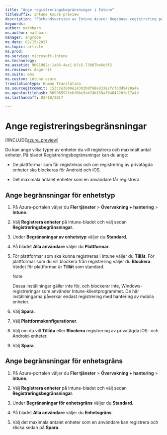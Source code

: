 ```yaml
---
title: "Ange registreringsbegränsningar i Intune"
titleSuffix: Intune Azure preview
description: "Förhandsversion av Intune Azure: Begränsa registrering per plattform och ange en gräns för enhetsregistrering i Intune. "
keywords: 
author: nathbarn
ms.author: nathbarn
manager: angrobe
ms.date: 02/15/2017
ms.topic: article
ms.prod: 
ms.service: microsoft-intune
ms.technology: 
ms.assetid: 9691982c-1a03-4ac1-b7c5-73087be8c5f2
ms.reviewer: dagerrit
ms.suite: ems
ms.custom: intune-azure
translationtype: Human Translation
ms.sourcegitcommit: 153cce3809e24303b8f88a833e2fc7bdd9428a4a
ms.openlocfilehash: 56996592febf0be5ab74b158a70404728fe17a4d
ms.lasthandoff: 02/18/2017

---
```


# <a name="set-enrollment-restrictions"></a>Ange registreringsbegränsningar 

[!INCLUDE[azure_preview](../includes/azure_preview.md)]

Du kan ange vilka typer av enheter du vill registrera och maximalt antal enheter. På bladet Registreringsbegränsningar kan du ange:

- De plattformar som får registreras och om registrering av privatägda enheter ska blockeras för Android och iOS.

- Det maximala antalet enheter som en användare får registrera.

## <a name="set-device-type-restrictions"></a>Ange begränsningar för enhetstyp

1. På Azure-portalen väljer du **Fler tjänster** > **Övervakning + hantering** > **Intune**.

2. Välj **Registrera enheter** på Intune-bladet och välj sedan **Registreringsbegränsningar**.

3. Under **Begränsningar av enhetstyp** väljer du **Standard**.

4. På bladet **Alla användare** väljer du **Plattformar**.

5. För plattformar som ska kunna registreras i Intune väljer du **Tillåt**. För plattformar som du vill blockera från registrering väljer du **Blockera**. Värdet för plattformar är **Tillåt** som standard. 

    >[!NOTE]
    >Dessa inställningar gäller inte för, och blockerar inte, Windows-registreringar som använder Intune-klientprogrammet. De här inställningarna påverkar endast registrering med hantering av mobila enheter. 

6. Välj **Spara**.

7. Välj **Plattformskonfigurationer**.

8. Välj om du vill **Tillåta** eller **Blockera** registrering av privatägda iOS- och Android-enheter.

9. Välj **Spara**.

## <a name="set-device-limit-restrictions"></a>Ange begränsningar för enhetsgräns

1. På Azure-portalen väljer du **Fler tjänster** > **Övervakning + hantering** > **Intune**.

2. Välj **Registrera enheter** på Intune-bladet och välj sedan **Registreringsbegränsningar**.

3. Under **Begränsningar för enhetsgräns** väljer du **Standard**.

4. På bladet **Alla användare** väljer du **Enhetsgräns**.

5. Välj det maximala antalet enheter som en användare kan registrera och klicka sedan på **Spara**.

